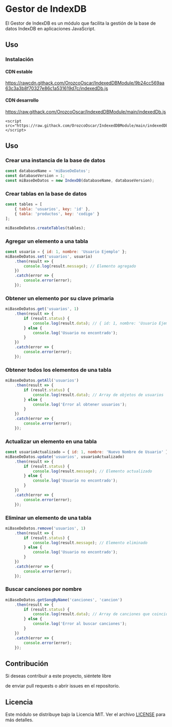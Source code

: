 # Gestor de IndexDB

El Gestor de IndexDB es un módulo que facilita la gestión de la base de datos IndexDB en aplicaciones JavaScript.

## Uso

### Instalación
#### CDN estable
https://rawcdn.githack.com/OrozcoOscar/IndexedDBModule/9b24cc569aa63c3a3b8f70327e86c1a531619d7c/indexedDb.js
#### CDN desarrollo
https://raw.githack.com/OrozcoOscar/IndexedDBModule/main/indexedDb.js

```
<script src="https://raw.githack.com/OrozcoOscar/IndexedDBModule/main/indexedDb.js"></script>
```
## Uso

### Crear una instancia de la base de datos

```javascript
const databaseName = 'miBaseDeDatos';
const databaseVersion = 1;
const miBaseDeDatos = new IndexDB(databaseName, databaseVersion);
```

### Crear tablas en la base de datos

```javascript
const tables = [
    { tabla: 'usuarios', key: 'id' },
    { tabla: 'productos', key: 'codigo' }
];

miBaseDeDatos.createTables(tables);
```

### Agregar un elemento a una tabla

```javascript
const usuario = { id: 1, nombre: 'Usuario Ejemplo' };
miBaseDeDatos.set('usuarios', usuario)
    .then(result => {
        console.log(result.message); // Elemento agregado
    })
    .catch(error => {
        console.error(error);
    });
```

### Obtener un elemento por su clave primaria

```javascript
miBaseDeDatos.get('usuarios', 1)
    .then(result => {
        if (result.status) {
            console.log(result.data); // { id: 1, nombre: 'Usuario Ejemplo' }
        } else {
            console.log('Usuario no encontrado');
        }
    })
    .catch(error => {
        console.error(error);
    });
```

### Obtener todos los elementos de una tabla

```javascript
miBaseDeDatos.getAll('usuarios')
    .then(result => {
        if (result.status) {
            console.log(result.data); // Array de objetos de usuarios
        } else {
            console.log('Error al obtener usuarios');
        }
    })
    .catch(error => {
        console.error(error);
    });
```

### Actualizar un elemento en una tabla

```javascript
const usuarioActualizado = { id: 1, nombre: 'Nuevo Nombre de Usuario' };
miBaseDeDatos.update('usuarios', usuarioActualizado)
    .then(result => {
        if (result.status) {
            console.log(result.message); // Elemento actualizado
        } else {
            console.log('Usuario no encontrado');
        }
    })
    .catch(error => {
        console.error(error);
    });
```

### Eliminar un elemento de una tabla

```javascript
miBaseDeDatos.remove('usuarios', 1)
    .then(result => {
        if (result.status) {
            console.log(result.message); // Elemento eliminado
        } else {
            console.log('Usuario no encontrado');
        }
    })
    .catch(error => {
        console.error(error);
    });
```

### Buscar canciones por nombre

```javascript
miBaseDeDatos.getSongByName('canciones', 'cancion')
    .then(result => {
        if (result.status) {
            console.log(result.data); // Array de canciones que coinciden con el nombre de búsqueda
        } else {
            console.log('Error al buscar canciones');
        }
    })
    .catch(error => {
        console.error(error);
    });
```

## Contribución

Si deseas contribuir a este proyecto, siéntete libre

 de enviar pull requests o abrir issues en el repositorio.

## Licencia

Este módulo se distribuye bajo la Licencia MIT. Ver el archivo [LICENSE](LICENSE) para más detalles.
